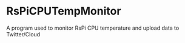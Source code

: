 # RsPiCPUTempMonitor
A program used to monitor RsPi CPU temperature and upload data to Twitter/Cloud

